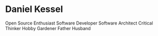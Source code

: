 # Daniel Kessel

Open Source Enthusiast
Software Developer
Software Architect
Critical Thinker
Hobby Gardener
Father
Husband
